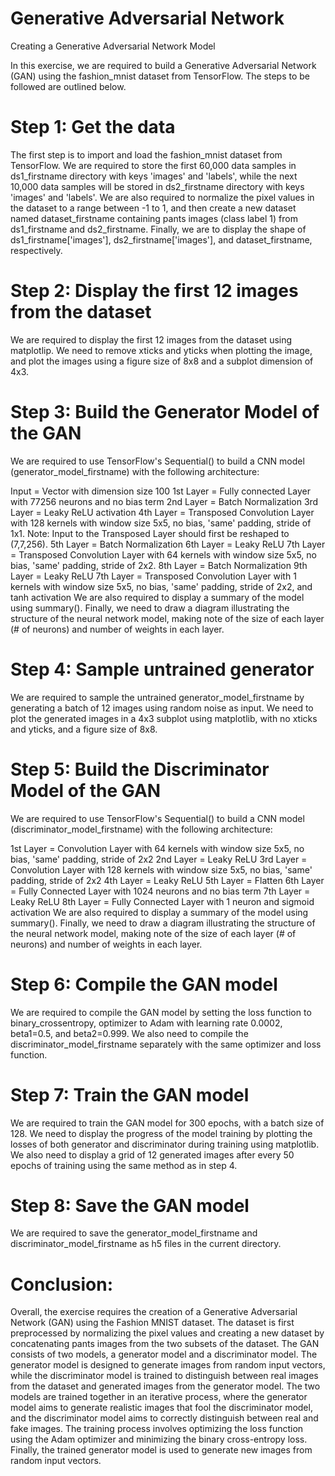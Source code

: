 # Generative Adversarial Network
Creating a Generative Adversarial Network Model

In this exercise, we are required to build a Generative Adversarial Network (GAN) using the fashion_mnist dataset from TensorFlow. The steps to be followed are outlined below.

# Step 1: Get the data
The first step is to import and load the fashion_mnist dataset from TensorFlow. We are required to store the first 60,000 data samples in ds1_firstname directory with keys 'images' and 'labels', while the next 10,000 data samples will be stored in ds2_firstname directory with keys 'images' and 'labels'. We are also required to normalize the pixel values in the dataset to a range between -1 to 1, and then create a new dataset named dataset_firstname containing pants images (class label 1) from ds1_firstname and ds2_firstname. Finally, we are to display the shape of ds1_firstname['images'], ds2_firstname['images'], and dataset_firstname, respectively.

# Step 2: Display the first 12 images from the dataset
We are required to display the first 12 images from the dataset using matplotlip. We need to remove xticks and yticks when plotting the image, and plot the images using a figure size of 8x8 and a subplot dimension of 4x3.

# Step 3: Build the Generator Model of the GAN
We are required to use TensorFlow's Sequential() to build a CNN model (generator_model_firstname) with the following architecture:

Input = Vector with dimension size 100
1st Layer = Fully connected Layer with 77256 neurons and no bias term
2nd Layer = Batch Normalization
3rd Layer = Leaky ReLU activation
4th Layer = Transposed Convolution Layer with 128 kernels with window size 5x5, no bias, 'same' padding, stride of 1x1. Note: Input to the Transposed Layer should first be reshaped to (7,7,256).
5th Layer = Batch Normalization
6th Layer = Leaky ReLU
7th Layer = Transposed Convolution Layer with 64 kernels with window size 5x5, no bias, 'same' padding, stride of 2x2.
8th Layer = Batch Normalization
9th Layer = Leaky ReLU
7th Layer = Transposed Convolution Layer with 1 kernels with window size 5x5, no bias, 'same' padding, stride of 2x2, and tanh activation
We are also required to display a summary of the model using summary(). Finally, we need to draw a diagram illustrating the structure of the neural network model, making note of the size of each layer (# of neurons) and number of weights in each layer.

# Step 4: Sample untrained generator
We are required to sample the untrained generator_model_firstname by generating a batch of 12 images using random noise as input. We need to plot the generated images in a 4x3 subplot using matplotlib, with no xticks and yticks, and a figure size of 8x8.

# Step 5: Build the Discriminator Model of the GAN
We are required to use TensorFlow's Sequential() to build a CNN model (discriminator_model_firstname) with the following architecture:

1st Layer = Convolution Layer with 64 kernels with window size 5x5, no bias, 'same' padding, stride of 2x2
2nd Layer = Leaky ReLU
3rd Layer = Convolution Layer with 128 kernels with window size 5x5, no bias, 'same' padding, stride of 2x2
4th Layer = Leaky ReLU
5th Layer = Flatten
6th Layer = Fully Connected Layer with 1024 neurons and no bias term
7th Layer = Leaky ReLU
8th Layer = Fully Connected Layer with 1 neuron and sigmoid activation
We are also required to display a summary of the model using summary(). Finally, we need to draw a diagram illustrating the structure of the neural network model, making note of the size of each layer (# of neurons) and number of weights in each layer.

# Step 6: Compile the GAN model
We are required to compile the GAN model by setting the loss function to binary_crossentropy, optimizer to Adam with learning rate 0.0002, beta1=0.5, and beta2=0.999. We also need to compile the discriminator_model_firstname separately with the same optimizer and loss function.

# Step 7: Train the GAN model
We are required to train the GAN model for 300 epochs, with a batch size of 128. We need to display the progress of the model training by plotting the losses of both generator and discriminator during training using matplotlib. We also need to display a grid of 12 generated images after every 50 epochs of training using the same method as in step 4.

# Step 8: Save the GAN model
We are required to save the generator_model_firstname and discriminator_model_firstname as h5 files in the current directory.


# Conclusion: 
Overall, the exercise requires the creation of a Generative Adversarial Network (GAN) using the Fashion MNIST dataset. The dataset is first preprocessed by normalizing the pixel values and creating a new dataset by concatenating pants images from the two subsets of the dataset. The GAN consists of two models, a generator model and a discriminator model. The generator model is designed to generate images from random input vectors, while the discriminator model is trained to distinguish between real images from the dataset and generated images from the generator model. The two models are trained together in an iterative process, where the generator model aims to generate realistic images that fool the discriminator model, and the discriminator model aims to correctly distinguish between real and fake images. The training process involves optimizing the loss function using the Adam optimizer and minimizing the binary cross-entropy loss. Finally, the trained generator model is used to generate new images from random input vectors.
